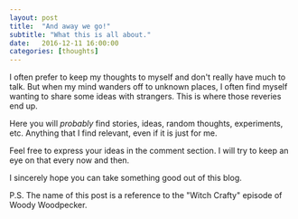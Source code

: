 ```yaml
---
layout: post
title:  "And away we go!"
subtitle: "What this is all about."
date:   2016-12-11 16:00:00
categories: [thoughts]
---
```


I often prefer to keep my thoughts to myself and don't really have much to talk. But when my mind wanders off to unknown places, I often find myself wanting to share some ideas with strangers. This is where those reveries end up.

Here you will *probably* find stories, ideas, random thoughts, experiments, etc. Anything that I find relevant, even if it is just for me.

Feel free to express your ideas in the comment section. I will try to keep an eye on that every now and then.

I sincerely hope you can take something good out of this blog.

P.S. The name of this post is a reference to the "Witch Crafty" episode of Woody Woodpecker.
